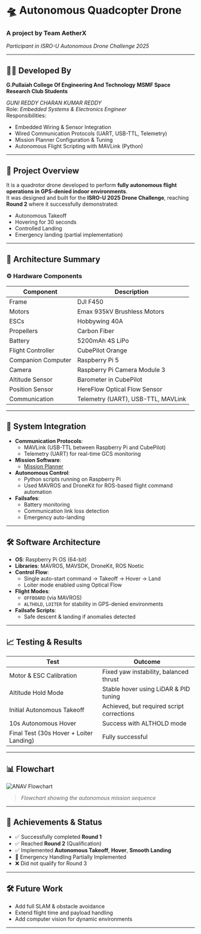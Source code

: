 # 🛸 Autonomous Quadcopter Drone

### A project by **Team AetherX**  
*Participant in ISRO-U Autonomous Drone Challenge 2025*

---

## 👨‍🔧 Developed By
**G.Pullaiah College Of Engineering And Technology**
**MSMF Space Research Club Students**

*GUNI REDDY CHARAN KUMAR REDDY*  
Role: *Embedded Systems & Electronics Engineer*  
Responsibilities:
- Embedded Wiring & Sensor Integration  
- Wired Communication Protocols (UART, USB-TTL, Telemetry)  
- Mission Planner Configuration & Tuning  
- Autonomous Flight Scripting with MAVLink (Python)  

---

## 🚀 Project Overview

It is a quadrotor drone developed to perform **fully autonomous flight operations in GPS-denied indoor environments**.  
It was designed and built for the **ISRO-U 2025 Drone Challenge**, reaching **Round 2** where it successfully demonstrated:

- Autonomous Takeoff  
- Hovering for 30 seconds  
- Controlled Landing  
- Emergency landing (partial implementation)

---

## 🧠 Architecture Summary

### ⚙️ Hardware Components
| Component                  | Description                              |
|---------------------------|------------------------------------------|
| Frame                     | DJI F450                                  |
| Motors                    | Emax 935kV Brushless Motors               |
| ESCs                      | Hobbywing 40A                             |
| Propellers                | Carbon Fiber                              |
| Battery                   | 5200mAh 4S LiPo                           |
| Flight Controller         | CubePilot Orange                          |
| Companion Computer        | Raspberry Pi 5                            |
| Camera                    | Raspberry Pi Camera Module 3              |
| Altitude Sensor           | Barometer in CubePilot                    |
| Position Sensor           | HereFlow Optical Flow Sensor              |
| Communication             | Telemetry (UART), USB-TTL, MAVLink        |

---

## 🧩 System Integration

- **Communication Protocols**:
  - MAVLink (USB-TTL between Raspberry Pi and CubePilot)
  - Telemetry (UART) for real-time GCS monitoring
- **Mission Software**:
  - [Mission Planner](https://ardupilot.org/planner/)
- **Autonomous Control**:
  - Python scripts running on Raspberry Pi
  - Used MAVROS and DroneKit for ROS-based flight command automation
- **Failsafes**:
  - Battery monitoring
  - Communication link loss detection
  - Emergency auto-landing

---

## 🛠️ Software Architecture

- **OS**: Raspberry Pi OS (64-bit)
- **Libraries**: MAVROS, MAVSDK, DroneKit, ROS Noetic
- **Control Flow**:
  - Single auto-start command → Takeoff → Hover → Land
  - Loiter mode enabled using Optical Flow
- **Flight Modes**:  
  - `OFFBOARD` (via MAVROS)  
  - `ALTHOLD`, `LOITER` for stability in GPS-denied environments  
- **Failsafe Scripts**:  
  - Safe descent & landing if anomalies detected

---

## 📈 Testing & Results

| Test | Outcome |
|------|---------|
| Motor & ESC Calibration | Fixed yaw instability, balanced thrust |
| Altitude Hold Mode | Stable hover using LiDAR & PID tuning |
| Initial Autonomous Takeoff | Achieved, but required script corrections |
| 10s Autonomous Hover | Success with ALTHOLD mode |
| Final Test (30s Hover + Loiter Landing) | Fully successful |

---

## 📊 Flowchart

![ANAV Flowchart](Media/anav_flowchart.png)  
> _Flowchart showing the autonomous mission sequence_

---

## 🧪 Achievements & Status

- ✅ Successfully completed **Round 1**
- ✅ Reached **Round 2** (Qualification)
- ✅ Implemented **Autonomous Takeoff**, **Hover**, **Smooth Landing**
- 🔄 Emergency Handling Partially Implemented
- ❌ Did not qualify for Round 3

---

## 🛠️ Future Work

- Add full SLAM & obstacle avoidance
- Extend flight time and payload handling
- Add computer vision for dynamic environments

---


